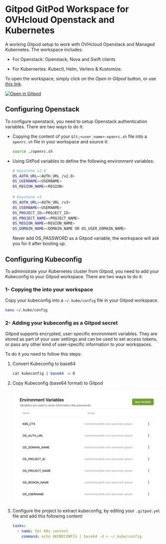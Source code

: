 # Gitpod GitPod Workspace for OVHcloud Openstack and Kubernetes

A working Gitpod setup to work with OVHcloud Openstack and Managed Kubernetes. The workspace includes:

- For Openstack: Openstack, Nova and Swift clients

- For Kubernertes: Kubectl, Helm, Verlero & Kustomize.

To open the workspace, simply click on the *Open in Gitpod* button, or use [this link](https://gitpod.io/#https://github.com/LostInBrittany/k8s-and-openstack-gitpod.git).

[![Open in Gitpod](https://gitpod.io/button/open-in-gitpod.svg)](https://gitpod.io/#https://github.com/LostInBrittany/k8s-and-openstack-gitpod.git)


## Configuring Openstack

To configure openstack, you need to setup Openstack authentication variables. There are two ways to do it:

- Copying the content of your `&lt;<user_name>-openrc.sh` file into a `openrc.sh` file in your workspace and source it: 

    ```bash
    source ./openrc.sh
    ```

- Using GitPod variables to define the following environment variables:

    ```bash
    # Keystone v2.0
    OS_AUTH_URL=<AUTH_URL /v2.0>
    OS_USERNAME=<USERNAME>
    OS_REGION_NAME=<REGION>

    # Keystone v3
    OS_AUTH_URL=<AUTH_URL /v3>
    OS_USERNAME=<USERNAME>
    OS_PROJECT_ID=<PROJECT_ID>
    OS_PROJECT_NAME=<PROJECT_NAME>
    OS_REGION_NAME=<REGION_NAME>
    OS_DOMAIN_NAME=<DOMAIN_NAME OR OS_USER_DOMAIN_NAME>
    ```

    Never add OS_PASSWORD as a Gitpod variable, the workspace will ask you for it after booting up.
     

## Configuring Kubeconfig

To administrate your Kubernetes cluster from Gitpod, you need to add your Kubeconfig to your Gitpod workspace. There are two ways to do it:

### 1- Copying the into your workspace

Copy your kubeconfig into a `~/.kube/config` file in your Gitpod workspace.

```bash
nano ~/.kube/config
```

### 2- Adding your kubeconfig as a Gitpod secret

Gitpod supports encrypted, user-specific environment variables. They are stored as part of your user settings and can be used to set access tokens, or pass any other kind of user-specific information to your workspaces.

To do it you need to follow this steps:

1. Convert Kubeconfig to base64

    ```bash
    cat kubeconfig | base64 -w 0
    ```

1. Copy Kubeconfig (base64 format) to Gitpod 

    ![GitPod environment variables](./img/gitpod-env-variable.jpg)

1. Configure the project to extract kubeconfig, by editing your `.gitpod.yml` file and add this following content:

    ```yaml
    tasks:
      - name: Set K8s context
        command: echo $KUBECONFIG | base64 -d > ~/.kube/config    
    ```



